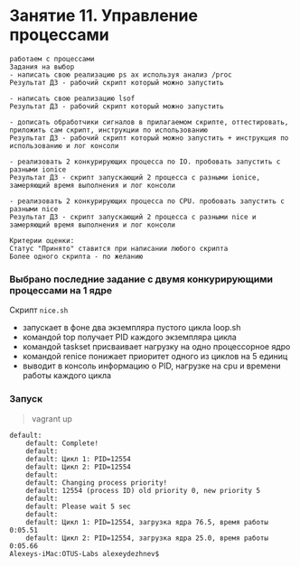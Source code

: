 # Занятие 11. Управление процессами
```
работаем с процессами
Задания на выбор
- написать свою реализацию ps ax используя анализ /proc
Результат ДЗ - рабочий скрипт который можно запустить

- написать свою реализацию lsof
Результат ДЗ - рабочий скрипт который можно запустить

- дописать обработчики сигналов в прилагаемом скрипте, оттестировать, приложить сам скрипт, инструкции по использованию
Результат ДЗ - рабочий скрипт который можно запустить + инструкция по использованию и лог консоли

- реализовать 2 конкурирующих процесса по IO. пробовать запустить с разными ionice
Результат ДЗ - скрипт запускающий 2 процесса с разными ionice, замеряющий время выполнения и лог консоли

- реализовать 2 конкурирующих процесса по CPU. пробовать запустить с разными nice
Результат ДЗ - скрипт запускающий 2 процесса с разными nice и замеряющий время выполнения и лог консоли

Критерии оценки:
Статус "Принято" ставится при написании любого скрипта
Более одного скрипта - по желанию
```

### Выбрано последние задание с двумя конкурирующими процессами на 1 ядре

Скрипт `nice.sh` 
- запускает в фоне два экземпляра пустого цикла loop.sh
- командой top получает PID каждого экземпляра цикла
- командой taskset присваивает нагрузку на одно процессорное ядро
- командой renice понижает приоритет одного из циклов на 5 единиц
- выводит в консоль информацию о PID, нагрузке на cpu и времени работы каждого цикла

### Запуск
>vagrant up

```
default:
    default: Complete!
    default:
    default: Цикл 1: PID=12554
    default: Цикл 2: PID=12554
    default:
    default: Changing process priority!
    default: 12554 (process ID) old priority 0, new priority 5
    default:
    default: Please wait 5 sec
    default:
    default: Цикл 1: PID=12554, загрузка ядра 76.5, время работы 0:05.51
    default: Цикл 2: PID=12554, загрузка ядра 25.0, время работы 0:05.66
Alexeys-iMac:OTUS-Labs alexeydezhnev$
```